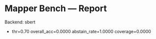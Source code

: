# Mapper Bench — Report

Backend: sbert

- thr=0.70 overall_acc=0.0000 abstain_rate=1.0000 coverage=0.0000